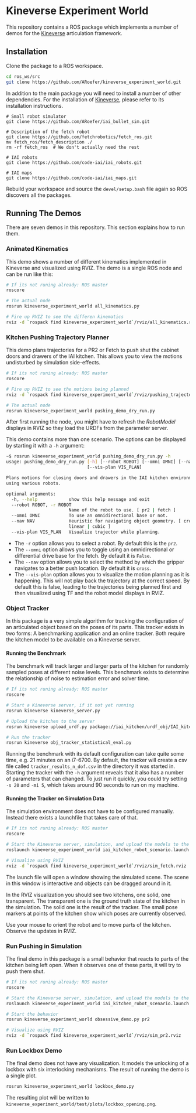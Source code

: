 Kineverse Experiment World
==========================
This repository contains a ROS package which implements a number of demos for the [Kineverse](https://github.com/ARoefer/kineverse) articulation framework.

Installation
------------
Clone the package to a ROS workspace.

```bash
cd ros_ws/src
git clone https://github.com/ARoefer/kineverse_experiment_world.git
```

In addition to the main package you will need to install a number of other dependencies.
For the installation of [Kineverse](https://github.com/ARoefer/kineverse), please refer to its installation instructions.

```
# Small robot simulator
git clone https://github.com/ARoefer/iai_bullet_sim.git

# Description of the fetch robot
git clone https://github.com/fetchrobotics/fetch_ros.git
mv fetch_ros/fetch_description ./
rm -rf fetch_ros  # We don't actually need the rest

# IAI robots
git clone https://github.com/code-iai/iai_robots.git

# IAI maps
git clone https://github.com/code-iai/iai_maps.git
```

Rebuild your workspace and source the `devel/setup.bash` file again so ROS discovers all the packages.

Running The Demos
-----------------

There are seven demos in this repository. This section explains how to run them.

### Animated Kinematics
This demo shows a number of different kinematics implemented in Kineverse and visualized using RVIZ. The demo is a single ROS node and can be run like this:

```bash
# If its not runing already: ROS master
roscore

# The actual node
rosrun kineverse_experiment_world all_kinematics.py

# Fire up RVIZ to see the differen kinematics
rviz -d `rospack find kineverse_experiment_world`/rviz/all_kinematics.rviz
```

### Kitchen Pushing Trajectory Planner
This demo plans trajectories for a PR2 or Fetch to push shut the cabinet doors and drawers of the IAI kitchen. This allows you to view the motions undisturbed by simulation side-effects.

```bash
# If its not runing already: ROS master
roscore

# Fire up RVIZ to see the motions being planned
rviz -d `rospack find kineverse_experiment_world`/rviz/pushing_trajectories.rviz

# The actual node
rosrun kineverse_experiment_world pushing_demo_dry_run.py
```

After first running the node, you might have to refresh the *RobotModel* displays in RVIZ so they load the URDFs from the parameter server.

This demo contains more than one scenario. The options can be displayed by starting it with a `-h` argument:

```bash
~$ rosrun kineverse_experiment_world pushing_demo_dry_run.py -h
usage: pushing_demo_dry_run.py [-h] [--robot ROBOT] [--omni OMNI] [--nav NAV]
                               [--vis-plan VIS_PLAN]

Plans motions for closing doors and drawers in the IAI kitchen environment
using various robots.

optional arguments:
  -h, --help            show this help message and exit
  --robot ROBOT, -r ROBOT
                        Name of the robot to use. [ pr2 | fetch ]
  --omni OMNI           To use an omnidirectional base or not.
  --nav NAV             Heuristic for navigating object geometry. [ cross |
                        linear | cubic ]
  --vis-plan VIS_PLAN   Visualize trajector while planning.
```

* The `-r` option allows you to select a robot. By default this is the `pr2`.
* The `--omni` option allows you to toggle using an omnidirectional or differential drive base for the fetch. By default it is `False`.
* The `--nav` option allows you to select the method by which the gripper navigates to a better push location. By default it is `cross`.
* The `--vis-plan` option allows you to visualize the motion planning as it is happening. This will not play back the trajectory at the correct speed. By default this is false, leading to the trajectories being planned first and then visualized using TF and the robot model displays in RVIZ.

### Object Tracker
In this package is a very simple algorithm for tracking the configuration of an articulated object based on the poses of its parts. This tracker exists in two forms: A benchmarking application and an online tracker.
Both require the kitchen model to be available on a Kineverse server.

#### Running the Benchmark
The benchmark will track larger and larger parts of the kitchen for randomly sampled poses at different noise levels. This benchmark exists to determine the relationship of noise to estimation error and solver time.

```bash
# If its not runing already: ROS master
roscore

# Start a Kineverse server, if it not yet running
rosrun kineverse kineverse_server.py

# Upload the kitchen to the server
rosrun kineverse upload_urdf.py package://iai_kitchen/urdf_obj/IAI_kitchen.urdf

# Run the tracker
rosrun kineverse obj_tracker_statistical_eval.py
```

Running the benchmark with its default configuration can take quite some time, e.g. 21 minutes on an i7-6700. By default, the tracker will create a csv file called `tracker_results_n_dof.csv` in the directory it was started in. Starting the tracker with the `-h` argument reveals that it also has a number of parameters that can changed. 
To just run it quickly, you could try setting `-s 20` and `-mi 5`, which takes around 90 seconds to run on my machine.

#### Running the Tracker on Simulation Data
The simulation environment does not have to be configured manually. Instead there exists a launchfile that takes care of that.

```bash
# If its not runing already: ROS master
roscore

# Start the Kineverse server, simulation, and upload the models to the server
roslaunch kineverse_experiment_world iai_kitchen_robot_scenario.launch use_tracker:=true

# Visualize using RVIZ
rviz -d `rospack find kineverse_experiment_world`/rviz/sim_fetch.rviz
```

The launch file will open a window showing the simulated scene. The scene in this window is interactive and objects can be dragged around in it.

In the RVIZ visualization you should see two kitchens, one solid, one transparent. The transparent one is the ground truth state of the kitchen in the simulation. The solid one is the result of the tracker. The small pose markers at points of the kitchen show which poses are currently observed.

Use your mouse to orient the robot and to move parts of the kitchen. Observe the updates in RVIZ.

### Run Pushing in Simulation
The final demo in this package is a small behavior that reacts to parts of the kitchen being left open. When it observes one of these parts, it will try to push them shut.

```bash
# If its not runing already: ROS master
roscore

# Start the Kineverse server, simulation, and upload the models to the server
roslaunch kineverse_experiment_world iai_kitchen_robot_scenario.launch use_tracker:=true robot:=pr2

# Start the behavior
rosrun kineverse_experiment_world obsessive_demo.py pr2

# Visualize using RVIZ
rviz -d `rospack find kineverse_experiment_world`/rviz/sim_pr2.rviz
```

### Run Lockbox Demo
The final demo does not have any visualization. It models the unlocking of a lockbox with six interlocking mechanisms. The result of running the demo is a single plot.

```bash
rosrun kineverse_experiment_world lockbox_demo.py
```

The resulting plot will be written to `kineverse_experiment_world/test/plots/lockbox_opening.png`.
